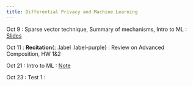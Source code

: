 ```yaml
---
title: Differential Privacy and Machine Learning
---
```


Oct 9
: Sparse vector technique, Summary of mechanisms, Intro to ML
  : [Slides](https://drive.google.com/file/d/13dtOZZMAHm0q9LxXmVXLiI86t9wz_hz5/view?usp=sharing)

Oct 11
: **Recitation**{: .label .label-purple}
  : Review on Advanced Composition, HW 1&2


Oct 21
: Intro to ML
  : [Note](https://drive.google.com/file/d/1D3QxPjgH53SoTQ6eFbLeAFWoCm4tQ0rk/view?usp=sharing)

Oct 23
: Test 1
  : 